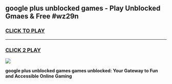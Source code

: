 
## google plus unblocked games - Play Unblocked Gmaes & Free #wz29n
<h3>
<a href="https://news.freeplayer.one?title=google_plus_unblocked_games&ref=03M">CLICK TO PLAY</a></h3>
<hr>

<h3>
<a href="https://news.freeplayer.one?title=google_plus_unblocked_games&ref=03M">CLICK 2 PLAY</a>
  
</h3>

<a href="https://news.freeplayer.one?title=google_plus_unblocked_games&ref=03M"><img src="https://clearcache.store/games.png"></a>


**google plus unblocked games games unblocked: Your Gateway to Fun and Accessible Online Gaming**
